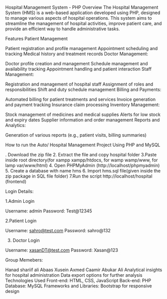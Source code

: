 Hospital Management System - PHP
Overview
The Hospital Management System (HMS) is a web-based application developed using PHP, designed to manage various aspects of hospital operations. This system aims to streamline the management of hospital activities, improve patient care, and provide an efficient way to handle administrative tasks.

Features
Patient Management

Patient registration and profile management
Appointment scheduling and tracking
Medical history and treatment records
Doctor Management:

Doctor profile creation and management
Schedule management and availability tracking
Appointment handling and patient interaction
Staff Management:

Registration and management of hospital staff
Assignment of roles and responsibilities
Shift and duty schedule management
Billing and Payments:

Automated billing for patient treatments and services
Invoice generation and payment tracking
Insurance claim processing
Inventory Management:

Stock management of medicines and medical supplies
Alerts for low stock and expiry dates
Supplier information and order management
Reports and Analytics:

Generation of various reports (e.g., patient visits, billing summaries)

How to run the Auto/ Hospital Management Project Using PHP and MySQL

. Download the zip file
2. Extract the file and copy hospital folder
3.Paste inside root directory(for xampp xampp/htdocs, for wamp wamp/www, for lamp var/www/html)
4. Open PHPMyAdmin (http://localhost/phpmyadmin)
5. Create a database with name hms
6. Import hms.sql file(given inside the zip package in SQL file folder)
7.Run the script http://localhost/hospital (frontend)

Login Details:

1.Admin Login

Username: admin
Password: Test@12345



2.Patient Login

Username: sahro@test.com
Password: sahro@132


3. Doctor Login

Username: xasanDT@test.com
Password: Xasan@123

Group Memebers:

Hanad shariif ali
Abaas Xusein Axmed
Caamir Abukar Ali
Analytical insights for hospital administration
Data export options for further analysis
Technologies Used
Front-end: HTML, CSS, JavaScript
Back-end: PHP
Database: MySQL
Frameworks and Libraries: Bootstrap for responsive design
